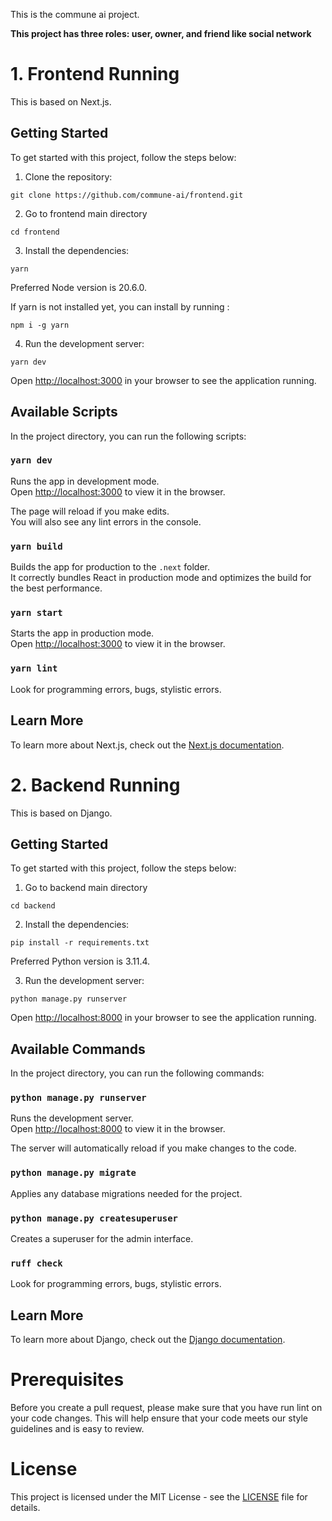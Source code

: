 This is the commune ai project.

**This project has three roles: user, owner, and friend like social network**

# 1. Frontend Running

This is based on Next.js.

## Getting Started

To get started with this project, follow the steps below:

1. Clone the repository:

```
git clone https://github.com/commune-ai/frontend.git
```

2. Go to frontend main directory

```
cd frontend
```

3. Install the dependencies:

```
yarn
```
Preferred Node version is 20.6.0.

If yarn is not installed yet, you can install by running :

```
npm i -g yarn
```

4. Run the development server:

```
yarn dev
```

Open [http://localhost:3000](http://localhost:3000) in your browser to see the application running.

## Available Scripts

In the project directory, you can run the following scripts:

### `yarn dev`

Runs the app in development mode.<br />
Open [http://localhost:3000](http://localhost:3000) to view it in the browser.

The page will reload if you make edits.<br />
You will also see any lint errors in the console.

### `yarn build`

Builds the app for production to the `.next` folder.<br />
It correctly bundles React in production mode and optimizes the build for the best performance.

### `yarn start`

Starts the app in production mode.<br />
Open [http://localhost:3000](http://localhost:3000) to view it in the browser.

### `yarn lint`

Look for programming errors, bugs, stylistic errors.

## Learn More

To learn more about Next.js, check out the [Next.js documentation](https://nextjs.org/docs).

# 2. Backend Running

This is based on Django.

## Getting Started

To get started with this project, follow the steps below:

1. Go to backend main directory

```
cd backend
```

2. Install the dependencies:

```
pip install -r requirements.txt
```
Preferred Python version is 3.11.4.

3. Run the development server:

```
python manage.py runserver
```

Open [http://localhost:8000](http://localhost:8000) in your browser to see the application running.

## Available Commands

In the project directory, you can run the following commands:

### `python manage.py runserver`

Runs the development server.<br />
Open [http://localhost:8000](http://localhost:8000) to view it in the browser.

The server will automatically reload if you make changes to the code.

### `python manage.py migrate`

Applies any database migrations needed for the project.

### `python manage.py createsuperuser`

Creates a superuser for the admin interface.

### `ruff check`

Look for programming errors, bugs, stylistic errors.

## Learn More

To learn more about Django, check out the [Django documentation](https://docs.djangoproject.com/).

# Prerequisites

Before you create a pull request, please make sure that you have run lint on your code changes. This will help ensure that your code meets our style guidelines and is easy to review.

# License

This project is licensed under the MIT License - see the [LICENSE](LICENSE) file for details.
